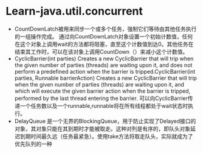 # Learn-java.util.concurrent
- CountDownLatch被用来同步一个或多个任务，强制它们等待由其他任务执行的一组操作完成。
通过向CountDownLatch对象设置一个初始计数值，任何在这个对象上调用wait的方法都将阻塞，直至这个计数值到达0。其他任务在结束其工作时，可以在该对象上调用CountDown（）来减小这个计数值。
- CyclicBarrier(int parties)
Creates a new CyclicBarrier that will trip when the given number of parties (threads) are waiting upon it, and does not perform a predefined action when the barrier is tripped.CyclicBarrier(int parties, Runnable barrierAction)
Creates a new CyclicBarrier that will trip when the given number of parties (threads) are waiting upon it, and which will execute the given barrier action when the barrier is tripped, performed by the last thread entering the barrier.
可以向CyclicBarrier传递一个任务数以及一个runnable,runnable将在所有线程都处于wait状态时执行。
- DelayQueue
是一个无界的BlockingQueue，用于防止实现了Delayed接口的对象，其对象只能在其到期时才能被取走。这种对列是有序的，即队头对象延迟到期时间最久远（任务最紧急）。使用take方法将取走队头，实际就成为了优先队列的一种